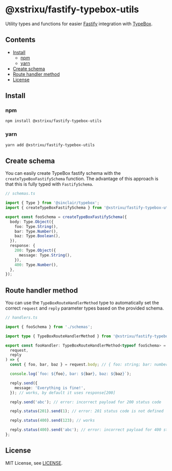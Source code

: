 # @xstrixu/fastify-typebox-utils

Utility types and functions for easier [Fastify](https://www.fastify.io/) integration with [TypeBox](https://github.com/sinclairzx81/typebox).

## Contents

- [Install](#install)
  - [npm](#npm)
  - [yarn](#yarn)
- [Create schema](#create-schema)
- [Route handler method](#route-handler-method)
- [License](#license)

## Install

### npm

```bash
npm install @xstrixu/fastify-typebox-utils
```

### yarn

```bash
yarn add @xstrixu/fastify-typebox-utils
```

## Create schema

You can easily create TypeBox fastify schema with the `createTypeBoxFastifySchema` function. The advantage of this approach is that this is fully typed with `FastifySchema`.

```ts
// schemas.ts

import { Type } from '@sinclair/typebox';
import { createTypeBoxFastifySchema } from '@xstrixu/fastify-typebox-utils';

export const fooSchema = createTypeBoxFastifySchema({
  body: Type.Object({
    foo: Type.String(),
    bar: Type.Number(),
    baz: Type.Boolean(),
  }),
  response: {
    200: Type.Object({
      message: Type.String(),
    }),
    400: Type.Number(),
  },
});
```

## Route handler method

You can use the `TypeBoxRouteHandlerMethod` type to automatically set the correct `request` and `reply` parameter types based on the provided schema.

```ts
// handlers.ts

import { fooSchema } from './schemas';

import type { TypeBoxRouteHandlerMethod } from '@xstrixu/fastify-typebox-utils';

export const fooHandler: TypeBoxRouteHandlerMethod<typeof fooSchema> = (
  request,
  reply
) => {
  const { foo, bar, baz } = request.body; // { foo: string; bar: number; baz: boolean; }

  console.log(`foo: ${foo}, bar: ${bar}, baz: ${baz}`);

  reply.send({
    message: 'Everything is fine!',
  }); // works, by default it uses response[200]

  reply.send('abc'); // error: incorrect payload for 200 status code

  reply.status(201).send(1); // error: 201 status code is not defined

  reply.status(400).send(123); // works

  reply.status(400).send('abc'); // error: incorrect payload for 400 status code
};
```

## License

MIT License, see [LICENSE](LICENSE).
